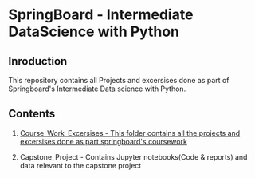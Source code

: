 # SpringBoard - Intermediate DataScience with Python

## Inroduction
This repository contains all Projects and excersises done as part of Springboard's Intermediate Data science with Python.

## Contents

1.  [Course_Work_Excersises - This folder contains all the projects and excersises done as part springboard's coursework](https://github.com/nishalpattan/SPRINGBOARD/tree/repo_clean/Course_Work_Excersises)

2.  Capstone_Project - Contains Jupyter notebooks(Code & reports) and data relevant to the capstone project
